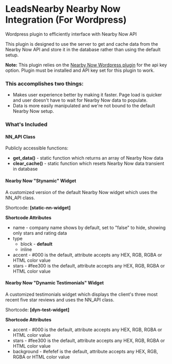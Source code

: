 # LeadsNearby Nearby Now Integration (For Wordpress)

Wordpress plugin to efficiently interface with Nearby Now API

This plugin is designed to use the server to get and cache data from the Nearby Now API and store it in the database rather than using the default setup.

**Note:** This plugin relies on the <a href="https://wordpress.org/plugins/nearby-now/" target="blank">Nearby Now Wordpress plugin</a> for the api key option. Plugin must be installed and API key set for this plugin to work.

### This accomplishes two things:
* Makes user experience better by making it faster. Page load is quicker and user doesn't have to wait for Nearby Now data to populate.
* Data is more easily manipulated and we're not bound to the default Nearby Now setup.

### What's Included

#### NN_API Class

Publicly accessible functions:

* **get_data()** - static function which returns an array of Nearby Now data
* **clear_cache()** - static function which resets Nearby Now data transient in database

#### Nearby Now "Stynamic" Widget

A customized version of the default Nearby Now widget which uses the NN_API class.

Shortcode: **[static-nn-widget]**

**Shortcode Attributes**
* name - company name shows by default, set to "false" to hide, showing only stars and rating data
* type
    * block - **default**
    * inline
* accent - #000 is the default, attribute accepts any HEX, RGB, RGBA or HTML color value
* stars - #fee300 is the default, attribute accepts any HEX, RGB, RGBA or HTML color value

#### Nearby Now "Dynamic Testimonials" Widget

A customized testimonials widget which displays the client's three most recent five star reviews and uses the NN_API class.

Shortcode: **[dyn-test-widget]**

**Shortcode Attributes**

* accent - #000 is the default, attribute accepts any HEX, RGB, RGBA or HTML color value
* stars - #fee300 is the default, attribute accepts any HEX, RGB, RGBA or HTML color value
* background - #efefef is the default, attribute accepts any HEX, RGB, RGBA or HTML color value
